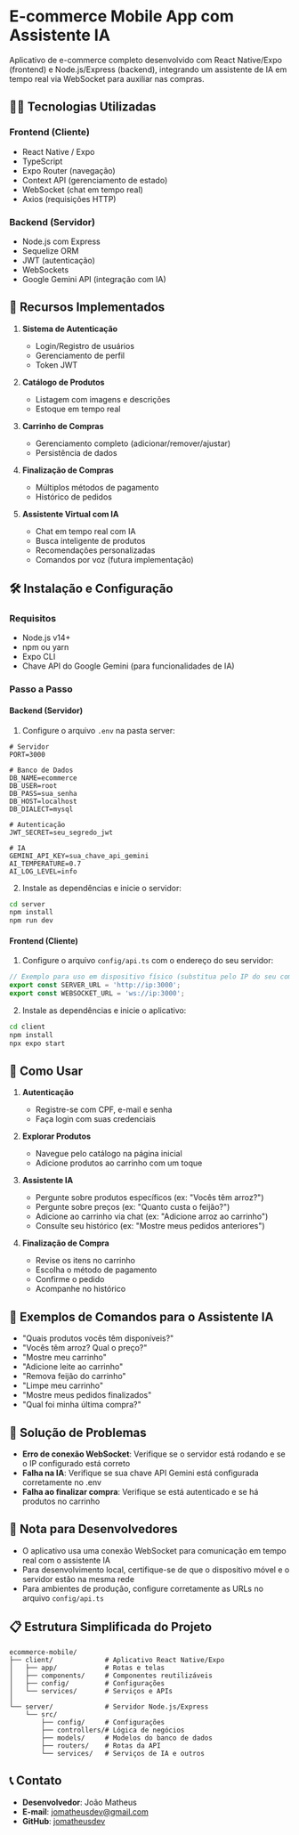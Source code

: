 # E-commerce Mobile App com Assistente IA

Aplicativo de e-commerce completo desenvolvido com React Native/Expo (frontend) e Node.js/Express (backend), integrando um assistente de IA em tempo real via WebSocket para auxiliar nas compras.

## 👨‍💻 Tecnologias Utilizadas

### Frontend (Cliente)
- React Native / Expo
- TypeScript
- Expo Router (navegação)
- Context API (gerenciamento de estado)
- WebSocket (chat em tempo real)
- Axios (requisições HTTP)

### Backend (Servidor)
- Node.js com Express
- Sequelize ORM
- JWT (autenticação)
- WebSockets
- Google Gemini API (integração com IA)

## 🚀 Recursos Implementados

1. **Sistema de Autenticação**
   - Login/Registro de usuários
   - Gerenciamento de perfil
   - Token JWT

2. **Catálogo de Produtos**
   - Listagem com imagens e descrições
   - Estoque em tempo real

3. **Carrinho de Compras**
   - Gerenciamento completo (adicionar/remover/ajustar)
   - Persistência de dados

4. **Finalização de Compras**
   - Múltiplos métodos de pagamento
   - Histórico de pedidos

5. **Assistente Virtual com IA**
   - Chat em tempo real com IA
   - Busca inteligente de produtos
   - Recomendações personalizadas
   - Comandos por voz (futura implementação)

## 🛠️ Instalação e Configuração

### Requisitos
- Node.js v14+
- npm ou yarn
- Expo CLI
- Chave API do Google Gemini (para funcionalidades de IA)

### Passo a Passo

#### Backend (Servidor)
1. Configure o arquivo `.env` na pasta server:
```
# Servidor
PORT=3000

# Banco de Dados
DB_NAME=ecommerce
DB_USER=root
DB_PASS=sua_senha
DB_HOST=localhost
DB_DIALECT=mysql

# Autenticação
JWT_SECRET=seu_segredo_jwt

# IA
GEMINI_API_KEY=sua_chave_api_gemini
AI_TEMPERATURE=0.7
AI_LOG_LEVEL=info
```

2. Instale as dependências e inicie o servidor:
```bash
cd server
npm install
npm run dev
```

#### Frontend (Cliente)
1. Configure o arquivo `config/api.ts` com o endereço do seu servidor:
```typescript
// Exemplo para uso em dispositivo físico (substitua pelo IP do seu computador)
export const SERVER_URL = 'http://ip:3000';
export const WEBSOCKET_URL = 'ws://ip:3000';
```

2. Instale as dependências e inicie o aplicativo:
```bash
cd client
npm install
npx expo start
```

## 📱 Como Usar

1. **Autenticação**
   - Registre-se com CPF, e-mail e senha
   - Faça login com suas credenciais

2. **Explorar Produtos**
   - Navegue pelo catálogo na página inicial
   - Adicione produtos ao carrinho com um toque

3. **Assistente IA**
   - Pergunte sobre produtos específicos (ex: "Vocês têm arroz?")
   - Pergunte sobre preços (ex: "Quanto custa o feijão?")
   - Adicione ao carrinho via chat (ex: "Adicione arroz ao carrinho")
   - Consulte seu histórico (ex: "Mostre meus pedidos anteriores")

4. **Finalização de Compra**
   - Revise os itens no carrinho
   - Escolha o método de pagamento
   - Confirme o pedido
   - Acompanhe no histórico

## 🧪 Exemplos de Comandos para o Assistente IA

- "Quais produtos vocês têm disponíveis?"
- "Vocês têm arroz? Qual o preço?"
- "Mostre meu carrinho"
- "Adicione leite ao carrinho"
- "Remova feijão do carrinho"
- "Limpe meu carrinho"
- "Mostre meus pedidos finalizados"
- "Qual foi minha última compra?"

## 🔧 Solução de Problemas

- **Erro de conexão WebSocket**: Verifique se o servidor está rodando e se o IP configurado está correto
- **Falha na IA**: Verifique se sua chave API Gemini está configurada corretamente no .env
- **Falha ao finalizar compra**: Verifique se está autenticado e se há produtos no carrinho

## 📝 Nota para Desenvolvedores

- O aplicativo usa uma conexão WebSocket para comunicação em tempo real com o assistente IA
- Para desenvolvimento local, certifique-se de que o dispositivo móvel e o servidor estão na mesma rede
- Para ambientes de produção, configure corretamente as URLs no arquivo `config/api.ts`

## 📋 Estrutura Simplificada do Projeto

```
ecommerce-mobile/
├── client/             # Aplicativo React Native/Expo
│   ├── app/            # Rotas e telas
│   ├── components/     # Componentes reutilizáveis
│   ├── config/         # Configurações
│   └── services/       # Serviços e APIs
│
└── server/             # Servidor Node.js/Express
    └── src/
        ├── config/     # Configurações
        ├── controllers/# Lógica de negócios
        ├── models/     # Modelos do banco de dados
        ├── routers/    # Rotas da API
        └── services/   # Serviços de IA e outros
```

## 📞 Contato

- **Desenvolvedor**: João Matheus
- **E-mail**: jomatheusdev@gmail.com
- **GitHub**: [jomatheusdev](https://github.com/jomatheusdev)
